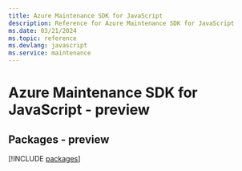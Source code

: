 ```yaml
---
title: Azure Maintenance SDK for JavaScript
description: Reference for Azure Maintenance SDK for JavaScript
ms.date: 03/21/2024
ms.topic: reference
ms.devlang: javascript
ms.service: maintenance
---
```

# Azure Maintenance SDK for JavaScript - preview
## Packages - preview
[!INCLUDE [packages](maintenance-index.md)]
